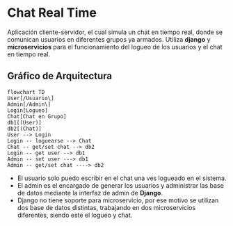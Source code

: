 # Chat Real Time
Aplicación cliente-servidor, el cual simula un chat en tiempo real, donde se comunican usuarios en diferentes grupos ya armados. Utiliza **django** y **microservicios** para el funcionamiento del logueo de los usuarios y el chat en tiempo real.
## Gráfico de Arquitectura
```mermaid
flowchart TD
User[/Usuario\]
Admin[/Admin\]
Login[Logueo]
Chat[Chat en Grupo]
db1[(User)]
db2[(Chat)]
User --> Login
Login -- loguearse --> Chat
Chat -- get/set chat --> db2
Login -- get user --> db1
Admin -- set user ---> db1
Admin -- get/set chat ----> db2 
```
- El usuario solo puedo escribir en el chat una ves logueado en el sistema.
- El admin es el encargado de generar los usuarios y administrar las base de datos mediante la interfaz de admin de **Django**.
- Django no tiene soporte para microservicio, por ese motivo se utilizan dos base de datos distintas, trabajando en dos microservicios diferentes, siendo este el logueo y chat.